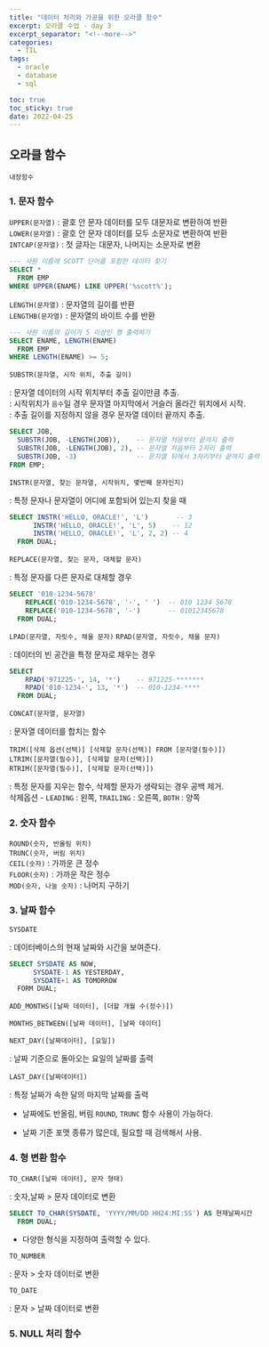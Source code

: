 ```yaml
---
title: "데이터 처리와 가공을 위한 오라클 함수"
excerpt: 오라클 수업 - day 3
excerpt_separator: "<!--more-->"
categories:
  - TIL
tags:
  - oracle
  - database
  - sql

toc: true
toc_sticky: true
date: 2022-04-25
---
```


## 오라클 함수

`내장함수`

### 1. 문자 함수

`UPPER(문자열)` : 괄호 안 문자 데이터를 모두 대문자로 변환하여 반환  
`LOWER(문자열)` : 괄호 안 문자 데이터를 모두 소문자로 변환하여 반환  
`INTCAP(문자열)` : 첫 글자는 대문자, 나머지는 소문자로 변환  

```sql
--- 사원 이름에 SCOTT 단어를 포함한 데이터 찾기
SELECT *
  FROM EMP
WHERE UPPER(ENAME) LIKE UPPER('%scott%');
```

`LENGTH(문자열)` : 문자열의 길이를 반환  
`LENGTHB(문자열)` : 문자열의 바이트 수를 반환

```sql
--- 사원 이름의 길이가 5 이상인 행 출력하기
SELECT ENAME, LENGTH(ENAME)
  FROM EMP
WHERE LENGTH(ENAME) >= 5;
```

`SUBSTR(문자열, 시작 위치, 추출 길이)`

: 문자열 데이터의 시작 위치부터 추출 길이만큼 추출.  
: 시작위치가 `음수`일 경우 문자열 마지막에서 거슬러 올라간 위치에서 시작.  
: 추출 길이를 지정하지 않을 경우 문자열 데이터 끝까지 추출.

```sql
SELECT JOB,
  SUBSTR(JOB, -LENGTH(JOB)),    -- 문자열 처음부터 끝까지 출력
  SUBSTR(JOB, -LENGTH(JOB), 2), -- 문자열 처음부터 2자리 출력
  SUBSTR(JOB, -3)               -- 문자열 뒤에서 3자리부터 끝까지 출력
FROM EMP;
```

`INSTR(문자열, 찾는 문자열, 시작위치, 몇번째 문자인지)`  

: 특정 문자나 문자열이 어디에 포함되어 있는지 찾을 때  

```sql
SELECT INSTR('HELLO, ORACLE!', 'L')       -- 3
      INSTR('HELLO, ORACLE!', 'L', 5)    -- 12
      INSTR('HELLO, ORACLE!', 'L', 2, 2) -- 4
  FROM DUAL;
```

`REPLACE(문자열, 찾는 문자, 대체할 문자)`  

: 특정 문자를 다른 문자로 대체할 경우

```sql
SELECT '010-1234-5678'
    REPLACE('010-1234-5678', '-', ' ')  -- 010 1234 5678
    REPLACE('010-1234-5678', '-')       -- 01012345678
  FROM DUAL;
```

`LPAD(문자열, 자릿수, 채울 문자)` `RPAD(문자열, 자릿수, 채울 문자)`  

: 데이터의 빈 공간을 특정 문자로 채우는 경우  

```sql
SELECT
    RPAD('971225-', 14, '*')    -- 971225-*******
    RPAD('010-1234-', 13, '*')  -- 010-1234-****
  FROM DUAL;
```

`CONCAT(문자열, 문자열)`  

: 문자열 데이터를 합치는 함수

`TRIM([삭제 옵션(선택)] [삭제할 문자(선택)] FROM [문자열(필수)])`  
`LTRIM([문자열(필수)], [삭제할 문자(선택)])`  
`RTRIM([문자열(필수)], [삭제할 문자(선택)])`  

: 특정 문자를 지우는 함수, 삭제할 문자가 생략되는 경우 공백 제거.  
삭제옵션 - `LEADING` : 왼쪽, `TRAILING` : 오른쪽, `BOTH` : 양쪽

### 2. 숫자 함수

`ROUND(숫자, 반올림 위치)`  
`TRUNC(숫자, 버림 위치)`  
`CEIL(숫자)` : 가까운 큰 정수  
`FLOOR(숫자)` : 가까운 작은 정수  
`MOD(숫자, 나눌 숫자)` : 나머지 구하기

### 3. 날짜 함수

`SYSDATE`

: 데이터베이스의 현재 날짜와 시간을 보여준다.

```sql
SELECT SYSDATE AS NOW,
      SYSDATE-1 AS YESTERDAY,
      SYSDATE+1 AS TOMORROW
  FORM DUAL;
```

`ADD_MONTHS([날짜 데이터], [더할 개월 수(정수)])`

`MONTHS_BETWEEN([날짜 데이터], [날짜 데이터]`

`NEXT_DAY([날짜데이터], [요일])`

: 날짜 기준으로 돌아오는 요일의 날짜를 출력  

`LAST_DAY([날짜데이터])`

: 특정 날짜가 속한 달의 마지막 날짜를 출력

- 날짜에도 반올림, 버림 `ROUND`, `TRUNC` 함수 사용이 가능하다.

- 날짜 기준 포맷 종류가 많은데, 필요할 때 검색해서 사용.

### 4. 형 변환 함수

`TO_CHAR([날짜 데이터], 문자 형태)`

: 숫자,날짜 > 문자 데이터로 변환

```sql
SELECT TO_CHAR(SYSDATE, 'YYYY/MM/DD HH24:MI:SS') AS 현재날짜시간
  FROM DUAL;
```

- 다양한 형식을 지정하여 출력할 수 있다.

`TO_NUMBER`

: 문자 > 숫자 데이터로 변환

`TO_DATE`

: 문자 > 날짜 데이터로 변환

### 5. NULL 처리 함수

